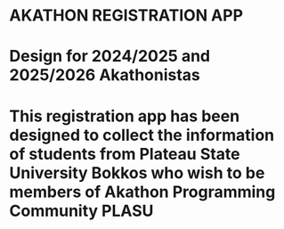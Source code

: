 # AKATHON REGISTRATION APP
# Design for 2024/2025 and 2025/2026 Akathonistas
# This registration app has been designed to collect the information of students from Plateau State University Bokkos who wish to be members of Akathon Programming Community PLASU 
